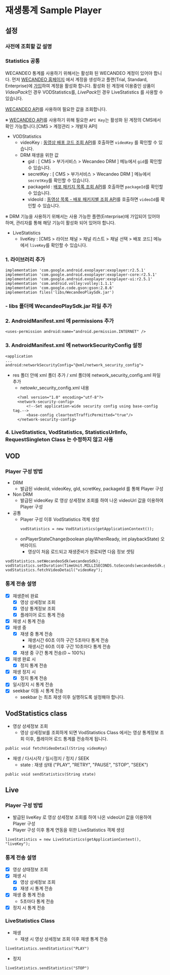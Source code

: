 # 재생통계 Sample Player

## **설정**

### 사전에 조회할 값 설명
### Statistics 공통
WECANDEO 통계를 사용하기 위해서는 활성화 된 WECANDEO 계정이 있어야 합니다.
먼저 [WECANDEO 홈페이지](https://www.wecandeo.com/) 에서 계정을 생성하고 플랜(Trial, Standard, Enterprise)에 [가입](https://www.wecandeo.com/pricing/videopack/edition/)하여 계정을 활성화 합니다.
활성화 된 계정에 이용중인 상품이 *VideoPack*인 경우 VODStatistics를, *LivePack*인 경우 LiveStatistics 를 사용할 수 있습니다.

[WECANDEO API](https://support.wecandeo.com/developer/)를 사용하여 필요한 값을 조회합니다.

※ [WECANDEO API](https://support.wecandeo.com/developer/)를 사용하기 위해 필요한 `API Key`는 활성화 된 계정의 CMS에서 확인 가능합니다.[CMS > 계정관리 > 개발자 API]

- VODStatistics
  - videoKey : [동영상 배포 코드 조회 API](https://support.wecandeo.com/developer/video-pack-api/videos/video-data/video-pub-code/)를 호출하면 `videoKey` 를 확인할 수 있습니다.
  - DRM 재생을 위한 값
    - gid : [ CMS > 부가서비스 > Wecandeo DRM ] 메뉴에서 `gid`를 확인할 수 있습니다.
    - secretKey : [ CMS > 부가서비스 > Wecandeo DRM ] 메뉴에서 `secretKey`를 확인할 수 있습니다.
    - packageId : [배포 패키지 목록 조회 API](https://support.wecandeo.com/developer/video-pack-api/publish-package/package-list/)를 호출하면 `packageId`를 확인할 수 있습니다.
    - videoId : [동영상 목록 - 배포 패키지별 조회 API](https://support.wecandeo.com/developer/video-pack-api/videos/video-data/video-list-package/)를 호출하면 `videoId`를 확인할 수 있습니다.

※ DRM 기능을 사용하기 위해서는 사용 가능한 플랜(Enterprise)에 가입되어 있어야 하며, 관리자를 통해 해당 기능이 활성화 되어 있어야 합니다.

- LiveStatistics
  - liveKey : [CMS > 라이브 채널 > 채널 리스트 > 채널 선택 > 배포 코드] 메뉴에서 `liveKey`를 확인할 수 있습니다.


### 1. 라이브러리 추가
    implementation 'com.google.android.exoplayer:exoplayer:r2.5.1'
    implementation 'com.google.android.exoplayer:exoplayer-core:r2.5.1'
    implementation 'com.google.android.exoplayer:exoplayer-ui:r2.5.1'
    implementation 'com.android.volley:volley:1.1.1'
    implementation 'com.google.code.gson:gson:2.8.6'
    implementation files('libs/WecandeoPlaySdk.jar')

### - libs 폴더에 WecandeoPlaySdk.jar 파일 추가 

### 2. AndroidManifest.xml 에 permissions 추가
```
<uses-permission android:name="android.permission.INTERNET" />
```

### 3. AndroidManifest.xml 에 networkSecurityConfig 설정
```
<application
...
android:networkSecurityConfig="@xml/network_security_config">
```
- res 폴더 안에 xml 폴더 추가 / xml 폴더에 network_security_config.xml 파일 추가
  - netowkr_security_config.xml 내용
  ```
    <?xml version="1.0" encoding="utf-8"?>
    <network-security-config>
        <!--Set application-wide security config using base-config tag.-->
        <base-config cleartextTrafficPermitted="true"/>
    </network-security-config>
  ```  

### 4. LiveStatistics, VodStatistics, StatisticsUrlInfo, RequestSingleton Class 는 수정하지 않고 사용

## VOD
### Player 구성 방법
- DRM
  - 발급된 videoId, videoKey, gId, scretKey, packageId 를 통해 Player 구성
- Non DRM
  - 발급된 videoKey 로 영상 상세정보 조회를 하여 나온 videoUrl 값을 이용하여 Player 구성
- 공통
  - Player 구성 이후 VodStatistics 객체 생성
     ```
    vodStatistics = new VodStatistics(getApplicationContext());
    ```
  - onPlayerStateChange(boolean playWhenReady, int playbackState) 오버라이드
    - 영상이 처음 로드되고 재생준비가 완료되면 다음 정보 셋팅
```
vodStatistics.setWecandeoSdk(wecandeoSdk);
vodStatistics.setDuration(TimeUnit.MILLISECONDS.toSeconds(wecandeoSdk.getPlayer().getDuration()));
vodStatistics.fetchVideoDetail("videoKey");
``` 

### 통계 전송 설명
- [x] 재생준비 완료
  - [x] 영상 상세정보 조회
  - [x] 영상 통계정보 조회
  - [x] 플레이어 로드 통계 전송
- [x] 재생 시 통계 전송
- [x] 재생 중
  - [x] 재생 중 통계 전송 
    - 재생시간 60초 이하 구간 5초마다 통계 전송
    - 재생시간 60초 이후 구간 10초마다 통계 전송
  - [x] 재생 중 구간 통계 전송(0 ~ 100%)
- [x] 재생 완료 시
  - [x] 정지 통계 전송
- [x] 재생 정지 시
  - [x] 정지 통계 전송
- [x] 일시정지 시 통계 전송
- [x] seekbar 이동 시 통계 전송
  - seekbar 는 최초 재생 이후 실행하도록 설정해야 합니다.

## VodStatistics class
-  영상 상세정보 조회
   - 영상 상세정보를 조회하게 되면 VodStatistics Class 에서는
영상 통계정보 조회 이후, 플레이어 로드 통계를 전송하게 됩니다.
```
public void fetchVideoDetail(String videoKey)
```
- 재생 / 다시시작 / 일시정지 / 정지 / SEEK
  - state : 재생 상태 ("PLAY", "RETRY", "PAUSE", "STOP", "SEEK")
```
public void sendStatistics(String state)
```

## Live
### Player 구성 방법
- 발급된 liveKey 로 영상 상세정보 조회를 하여 나온 videoUrl 값을 이용하여 Player 구성
- Player 구성 이후 통계 연동을 위한 LiveStatistics 객체 생성
```
liveStatistics = new LiveStatistics(getApplicationContext(), "liveKey");
```

### 통계 전송 설명
- [x] 영상 상태정보 조회
- [x] 재생 시
  - [x] 영상 상세정보 조회
  - [x] 재생 시 통계 전송
- [x] 재생 중 통계 전송
  - 5초마다 통계 전송
- [x] 정지 시 통계 전송

### LiveStatistics Class
- 재생
  - 재생 시 영상 상세정보 조회 이후 재생 통계 전송
```
liveStatistics.sendStatistics("PLAY")
```
- 정지
```
liveStatistics.sendStatistics("STOP")
```